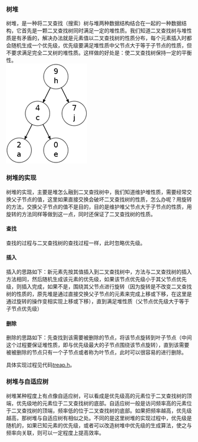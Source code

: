### 树堆
树堆，是一种将二叉查找（搜索）树与堆两种数据结构结合在一起的一种数据结构，它首先是一颗二叉查找树同时满足一定的堆性质。我们知道二叉查找树与堆性质是有矛盾的，解决办法就是元素值以二叉查找树的性质分布，每个元素插入时都会随机生成一个优先级，优先级要满足堆性质中父节点大于等于子节点的性质，但不要求满足完全二叉树的堆性质。这样做的好处是：使二叉查找树保持一定的平衡性。      
![image](../images/Treap.png)       
### 树堆的实现
树堆的实现，主要是堆怎么融到二叉查找树中，我们知道维护堆性质，需要经常交换父子节点的值，这里如果直接交换会破坏二叉查找树的性质，怎么办呢？用旋转的方法，交换父子节点的值不是目的，目的是维护堆父节点大于子节点的性质，用旋转的方法同样等做到这一点，同时还保证了二叉查找树的性质。

#### 查找
查找的过程与二叉查找树的查找过程一样，此时忽略优先级。

#### 插入
插入的思路如下：新元素先按其值插入到二叉查找树中，方法与二叉查找树的插入方法相同，然后随机生成该元素的优先级，如果该节点优先级小于其父节点优先级，则插入完成，如果不是，围绕其父节点进行旋转（因为旋转是不改变二叉查找树的性质的，原先堆是通过直接交换父子节点的元素来完成上移或下移，在这里是通过旋转的操作变相实现上移或下移），直到满足堆性质（父节点优先级大于等于子节点优先级）


#### 删除
删除的思路如下：先查找到该需要被删除的节点，将该节点旋转到叶子节点（中间这个过程要保证堆性质，即与优先级最大的子节点围绕该节点旋转），直到该需要被被删除的节点只有一个子节点或者称为叶节点，此时可以很容易的进行删除。


具体实现过程见代码[treap.h](./treap.h)。

### 树堆与自适应树
树堆某种程度上有点像自适应树，可以看成是优先级高的元素位于二叉查找树的顶端，优先级地的元素位于二叉查找树的底部。自适应树一般是访问频率高的元素位于二叉查找树的顶端，频率低的位于二叉查找树的底部。如果把频率越高，优先级越高，那树堆与自适应树有相似之处。不同的是这里树堆的实现过程中，优先级是随机的，如果已知元素的优先级，或者可以改造树堆中优先级的生成算法，使之与频率向关联，则可以一定程度上提高效率。

